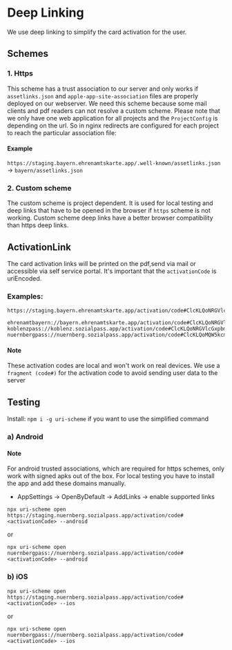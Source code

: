 # Deep Linking

We use deep linking to simplify the card activation for the user.

## Schemes

### 1. Https

This scheme has a trust association to our server and only works if `assetlinks.json` and `apple-app-site-association` files are properly deployed on our webserver.
We need this scheme because some mail clients and pdf readers can not resolve a custom scheme.
Please note that we only have one web application for all projects and the `ProjectConfig` is depending on the url. 
So in nginx redirects are configured for each project to reach the particular association file:

#### Example
`https://staging.bayern.ehrenamtskarte.app/.well-known/assetlinks.json` -> `bayern/assetlinks.json`


### 2. Custom scheme

The custom scheme is project dependent. It is used for local testing and deep links that have to be opened in the browser if `https` scheme is not working.
Custom scheme deep links have a better browser compatibility than https deep links.

## ActivationLink

The card activation links will be printed on the pdf,send via mail or accessible via self service portal. It's important that the `activationCode` is uriEncoded.

### Examples:

```
https://staging.bayern.ehrenamtskarte.app/activation/code#ClcKLQoNRGVlcGxpbmsgVGVzdBCWnQEaGAoCCF0SAwiIORoHCLPPvgEQASoECKiaARIQBuTHyi60o6UC2U439XGLMRoUBzxIAa%2BPG%2Bj%2FIrBzJVTJACh21KA%3D

ehrenamtbayern://bayern.ehrenamtskarte.app/activation/code#ClcKLQoNRGVlcGxpbmsgVGVzdBCWnQEaGAoCCF0SAwiIORoHCLPPvgEQASoECKiaARIQBuTHyi60o6UC2U439XGLMRoUBzxIAa%2BPG%2Bj%2FIrBzJVTJACh21KA%3D
koblenzpass://koblenz.sozialpass.app/activation/code#ClcKLQoNRGVlcGxpbmsgVGVzdBCWnQEaGAoCCF0SAwiIORoHCLPPvgEQASoECKiaARIQBuTHyi60o6UC2U439XGLMRoUBzxIAa%2BPG%2Bj%2FIrBzJVTJACh21KA%3D
nuernbergpass://nuernberg.sozialpass.app/activation/code#ClcKLQoMQW5kcmVhcyBUZXN0EIihARoZCgIIXxIECOq%2BARoHCPm97wUQASoECJueARIQBS8Zat9RNk%2FX2RNgf3NCUxoUITetkzpUEd46A5z1jxIVH0hxTYs%3D
```

#### Note
These activation codes are local and won't work on real devices.
We use a `fragment (code#)` for the activation code to avoid sending user data to the server 

## Testing

Install: `npm i -g uri-scheme` if you want to use the simplified command

### a) Android

#### Note
For android trusted associations, which are required for https schemes, only work with signed apks out of the box.
For local testing you have to install the app and add these domains manually.
- AppSettings -> OpenByDefault -> AddLinks -> enable supported links

```
npx uri-scheme open https://staging.nuernberg.sozialpass.app/activation/code#<activationCode> --android
```
or
```
npx uri-scheme open nuernbergpass://nuernberg.sozialpass.app/activation/code#<activationCode> --android
```


### b) iOS
```
npx uri-scheme open https://staging.nuernberg.sozialpass.app/activation/code#<activationCode> --ios
```
or
```
npx uri-scheme open nuernbergpass://nuernberg.sozialpass.app/activation/code#<activationCode> --ios
```



